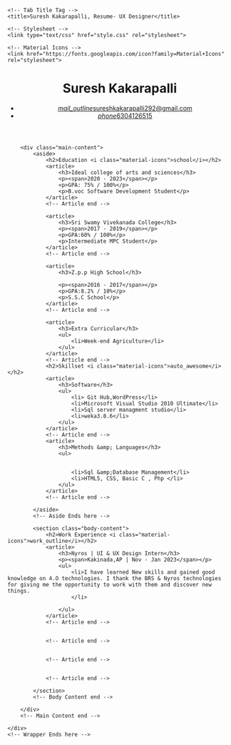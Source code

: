 <!--
     Author:    Build Rise Shine with Nyros (BRS) 
     Created:   11.05.2022 
     Library / Component: Basic Profile 
     Description: Demonstrates Sample Profile Format with basic HTML & CSS Float Layout.
     (c) Copyright by BRS with Nyros.
-->

<!doctype html>
<html lang="en">

<head>
    <!-- Meta Tags -->
    <meta charset="utf-8">
    <meta name="description" content="Focused on exploring design solutions that would visually communicate the functionality of certain tools and make publicly visible assets.">
    <meta name="keywords" content="Sketch, Figma, Axure, Invision, Proto.io, Figma, Principal, Adobe Suite (PS, AI, XD), Microsoft Office (Certified)">
    <meta name="author" content="Suresh Kakarapalli">
    <meta name="viewport" content="width=device-width, initial-scale=1">


    <!-- Tab Title Tag -->
    <title>Suresh Kakarapalli, Resume- UX Designer</title>

    <!-- Stylesheet -->
    <link type="text/css" href="style.css" rel="stylesheet">

    <!-- Material Icons -->
    <link href="https://fonts.googleapis.com/icon?family=Material+Icons" rel="stylesheet">
</head>

<body>
    <div id="wrapper">
        <header>
            <h1>Suresh Kakarapalli</h1>
            <ul>
                <li><a href="mailto:sureshkakarapalli292@gmail.com"><i class="material-icons">mail_outline</i>sureshkakarapalli292@gmail.com</a></li>
                <li>
                    <a href="tel:6304126515"> <i class="material-icons">phone</i>6304126515</a>
                </li>
                <!--<li> <a href="https://joshglucas.com/" target="_blank"><i class="material-icons">public</i> www.joshglucas.com</a></li>
	</ul>-->
        </header>
        <!-- Header Ends here -->

        <div class="main-content">
            <aside>
                <h2>Education <i class="material-icons">school</i></h2>
                <article>
                    <h3>Ideal college of arts and sciences</h3>
                    <p><span>2020 - 2023</span></p>
                    <p>GPA: 75% / 100%</p>
                    <p>B.voc Software Development Student</p>
                </article>
                <!-- Article end -->

                <article>
                    <h3>Sri Swamy Vivekanada College</h3>
                    <p><span>2017 - 2019</span></p>
                    <p>GPA:60% / 100%</p>
                    <p>Intermediate MPC Student</p>
                </article>
                <!-- Article end -->

                <article>
                    <h3>Z.p.p High School</h3>

                    <p><span>2016 - 2017</span></p>
                    <p>GPA:8.2% / 10%</p>
                    <p>S.S.C School</p>
                </article>
                <!-- Article end -->

                <article>
                    <h3>Extra Curricular</h3>
                    <ul>
                        <li>Week-end Agriculture</li>
                    </ul>
                </article>
                <!-- Article end -->
                <h2>Skillset <i class="material-icons">auto_awesome</i></h2>
                <article>
                    <h3>Software</h3>
                    <ul>
                        <li> Git Hub,WordPress</li>
                        <li>Microsoft Visual Studio 2010 Ultimate</li>
                        <li>Sql server managment studio</li>
                        <li>weka3.8.6</li>
                    </ul>
                </article>
                <!-- Article end -->
                <article>
                    <h3>Methods &amp; Languages</h3>
                    <ul>


                        <li>Sql &amp;Database Management</li>
                        <li>HTML5, CSS, Basic C , Php </li>
                    </ul>
                </article>
                <!-- Article end -->

            </aside>
            <!-- Aside Ends here -->

            <section class="body-content">
                <h2>Work Experience <i class="material-icons">work_outline</i></h2>
                <article>
                    <h3>Nyros | UI & UX Design Intern</h3>
                    <p><span>Kakinada,AP | Nov - Jan 2023</span></p>
                    <ul>
                        <li>I have learned New skills and gained good knowledge on 4.O technologies. I thank the BRS & Nyros technologies for giving me the opportunity to work with them and discover new things.
                        </li>

                    </ul>
                </article>
                <!-- Article end -->


                <!-- Article end -->


                <!-- Article end -->


                <!-- Article end -->

            </section>
            <!-- Body Content end -->

        </div>
        <!-- Main Content end -->

    </div>
    <!-- Wrapper Ends here -->
</body>

</html>
